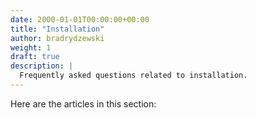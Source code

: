 ```yaml
---
date: 2000-01-01T00:00:00+00:00
title: "Installation"
author: bradrydzewski
weight: 1
draft: true
description: |
  Frequently asked questions related to installation.
---
```


Here are the articles in this section: